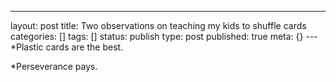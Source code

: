 ---
layout: post
title: Two observations on teaching my kids to shuffle cards
categories: []
tags: []
status: publish
type: post
published: true
meta: {}
---*Plastic cards are the best.


*Perseverance pays.
